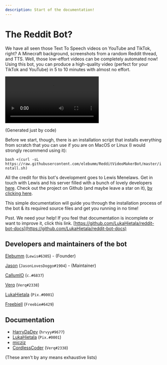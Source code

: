 ```yaml
---
description: Start of the documentation!
---
```


# The Reddit Bot?

We have all seen those Text To Speech videos on YouTube and TikTok, right? A Minecraft background, screenshots from a random Reddit thread, and TTS. Well, those low-effort videos can be completely automated now! Using this bot, you can produce a high-quality video (perfect for your TikTok and YouTube) in 5 to 10 minutes with almost no effort.

![video](samples/videos/askRedditFinished.mp4)

(Generated just by code)

Before we start, though, there is an installation script that installs everything from scratch that you can use if you are on MacOS or Linux (I would strongly recommend using it):

`bash <(curl -sL https://raw.githubusercontent.com/elebumm/RedditVideoMakerBot/master/install.sh)`

All the credit for this bot's development goes to Lewis Menelaws. Get in touch with Lewis and his server filled with a bunch of lovely developers [here](https://discord.gg/5uw4eCQf6Z). Check out the project on Github (and maybe leave a star on it), [by clicking here](https://github.com/elebumm/RedditVideoMakerBot).

This simple documentation will guide you through the installation process of the bot & its required source files and get you running in no time!

Psst. We need your help! If you feel that documentation is incomplete or want to improve it, click this link. [https://github.com/LukaHietala/reddit-bot-docs](https://github.com/LukaHietala/reddit-bot-docs)

## Developers and maintainers of the bot

[Elebumm](https://github.com/elebumm) (`Lewis#6305`) - (Founder)

[Jason](https://github.com/JasonLovesDoggo) (`JasonLovesDoggo#1904`) - (Maintainer)

[CallumIO](https://github.com/CallumIO) (`c.#6837`)

[Verq](https://github.com/CordlessCoder) (`Verq#2338`)

[LukaHietala](https://github.com/LukaHietala) (`Pix.#0001`)

[Freebiell](https://github.com/FreebieII) (`Freebie#6429`)

## Documentation

* [HarryDaDev](https://github.com/ImmaHarry) (`hrvyy#9677`)
* [LukaHietala](https://github.com/LukaHietala) (`Pix.#0001`)
* [micziz](https://github.com/micziz)
* [CordlessCoder](https://github.com/CordlessCoder) (`Verq#2338`)

(These aren't by any means exhaustive lists)
